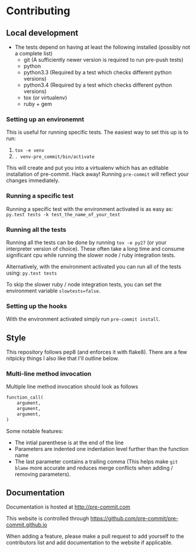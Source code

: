 # Contributing

## Local development

- The tests depend on having at least the following installed (possibly not
  a complete list)
  - git (A sufficiently newer version is required to run pre-push tests)
  - python
  - python3.3 (Required by a test which checks different python versions)
  - python3.4 (Required by a test which checks different python versions)
  - tox (or virtualenv)
  - ruby + gem

### Setting up an environemnt

This is useful for running specific tests.  The easiest way to set this up
is to run:

1. `tox -e venv`
2. `. venv-pre_commit/bin/activate`

This will create and put you into a virtualenv which has an editable
installation of pre-commit.  Hack away!  Running `pre-commit` will reflect
your changes immediately.

### Running a specific test

Running a specific test with the environment activated is as easy as:
`py.test tests -k test_the_name_of_your_test`

### Running all the tests

Running all the tests can be done by running `tox -e py27` (or your
interpreter version of choice).  These often take a long time and consume
significant cpu while running the slower node / ruby integration tests.

Alternatively, with the environment activated you can run all of the tests
using:
`py.test tests`

To skip the slower ruby / node integration tests, you can set the environment
variable `slowtests=false`.

### Setting up the hooks

With the environment activated simply run `pre-commit install`.

## Style

This repository follows pep8 (and enforces it with flake8).  There are a few
nitpicky things I also like that I'll outline below.

### Multi-line method invocation

Multiple line method invocation should look as follows

```python
function_call(
    argument,
    argument,
    argument,
)
```

Some notable features:
- The intial parenthese is at the end of the line
- Parameters are indented one indentation level further than the function name
- The last parameter contains a trailing comma (This helps make `git blame`
  more accurate and reduces merge conflicts when adding / removing parameters).

## Documentation

Documentation is hosted at http://pre-commit.com

This website is controlled through
https://github.com/pre-commit/pre-commit.github.io

When adding a feature, please make a pull request to add yourself to the
contributors list and add documentation to the website if applicable.
